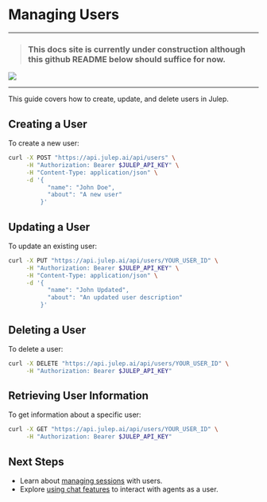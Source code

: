 # Managing Users

*****
> ### This docs site is currently under construction although this github README below should suffice for now.

![](https://i.giphy.com/vR1dPIYzQmkRzLZk2w.webp)
*****


This guide covers how to create, update, and delete users in Julep.

## Creating a User

To create a new user:

```bash
curl -X POST "https://api.julep.ai/api/users" \
     -H "Authorization: Bearer $JULEP_API_KEY" \
     -H "Content-Type: application/json" \
     -d '{
           "name": "John Doe",
           "about": "A new user"
         }'
```

## Updating a User

To update an existing user:

```bash
curl -X PUT "https://api.julep.ai/api/users/YOUR_USER_ID" \
     -H "Authorization: Bearer $JULEP_API_KEY" \
     -H "Content-Type: application/json" \
     -d '{
           "name": "John Updated",
           "about": "An updated user description"
         }'
```

## Deleting a User

To delete a user:

```bash
curl -X DELETE "https://api.julep.ai/api/users/YOUR_USER_ID" \
     -H "Authorization: Bearer $JULEP_API_KEY"
```

## Retrieving User Information

To get information about a specific user:

```bash
curl -X GET "https://api.julep.ai/api/users/YOUR_USER_ID" \
     -H "Authorization: Bearer $JULEP_API_KEY"
```

## Next Steps

- Learn about [managing sessions](../tutorials/managing_sessions.md) with users.
- Explore [using chat features](./using_chat_features.md) to interact with agents as a user.